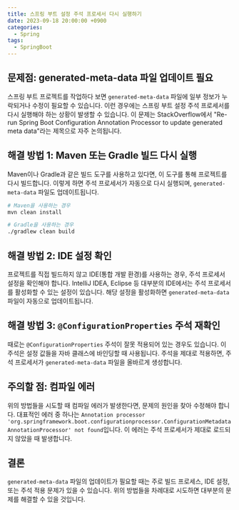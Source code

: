 ```yaml
---
title: 스프링 부트 설정 주석 프로세서 다시 실행하기
date: 2023-09-18 20:00:00 +0900
categories:
  - Spring
tags:
  - SpringBoot
---
```

## 문제점: generated-meta-data 파일 업데이트 필요

스프링 부트 프로젝트를 작업하다 보면 `generated-meta-data` 파일에 일부 정보가 누락되거나 수정이 필요할 수 있습니다. 이런 경우에는 스프링 부트 설정 주석 프로세서를 다시 실행해야 하는 상황이 발생할 수 있습니다. 이 문제는 StackOverflow에서 "Re-run Spring Boot Configuration Annotation Processor to update generated meta data"라는 제목으로 자주 논의됩니다.

## 해결 방법 1: Maven 또는 Gradle 빌드 다시 실행

Maven이나 Gradle과 같은 빌드 도구를 사용하고 있다면, 이 도구를 통해 프로젝트를 다시 빌드합니다. 이렇게 하면 주석 프로세서가 자동으로 다시 실행되며, `generated-meta-data` 파일도 업데이트됩니다. 

```bash
# Maven을 사용하는 경우
mvn clean install

# Gradle을 사용하는 경우
./gradlew clean build
```

## 해결 방법 2: IDE 설정 확인

프로젝트를 직접 빌드하지 않고 IDE(통합 개발 환경)를 사용하는 경우, 주석 프로세서 설정을 확인해야 합니다. IntelliJ IDEA, Eclipse 등 대부분의 IDE에서는 주석 프로세서를 활성화할 수 있는 설정이 있습니다. 해당 설정을 활성화하면 `generated-meta-data` 파일이 자동으로 업데이트됩니다.

## 해결 방법 3: `@ConfigurationProperties` 주석 재확인

때로는 `@ConfigurationProperties` 주석이 잘못 적용되어 있는 경우도 있습니다. 이 주석은 설정 값들을 자바 클래스에 바인딩할 때 사용됩니다. 주석을 제대로 적용하면, 주석 프로세서가 `generated-meta-data` 파일을 올바르게 생성합니다.

## 주의할 점: 컴파일 에러

위의 방법들을 시도할 때 컴파일 에러가 발생한다면, 문제의 원인을 찾아 수정해야 합니다. 대표적인 에러 중 하나는 `Annotation processor 'org.springframework.boot.configurationprocessor.ConfigurationMetadataAnnotationProcessor' not found`입니다. 이 에러는 주석 프로세서가 제대로 로드되지 않았을 때 발생합니다.

## 결론

`generated-meta-data` 파일의 업데이트가 필요할 때는 주로 빌드 프로세스, IDE 설정, 또는 주석 적용 문제가 있을 수 있습니다. 위의 방법들을 차례대로 시도하면 대부분의 문제를 해결할 수 있을 것입니다.